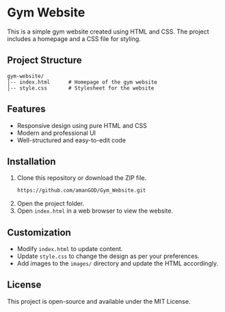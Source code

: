 # Gym Website

This is a simple gym website created using HTML and CSS. The project includes a homepage and a CSS file for styling.

## Project Structure

```
gym-website/
│-- index.html      # Homepage of the gym website
│-- style.css       # Stylesheet for the website
```

## Features
- Responsive design using pure HTML and CSS
- Modern and professional UI
- Well-structured and easy-to-edit code

## Installation
1. Clone this repository or download the ZIP file.
   ```sh
   https://github.com/amanGOD/Gym_Website.git
   ```
2. Open the project folder.
3. Open `index.html` in a web browser to view the website.

## Customization
- Modify `index.html` to update content.
- Update `style.css` to change the design as per your preferences.
- Add images to the `images/` directory and update the HTML accordingly.

## License
This project is open-source and available under the MIT License.

